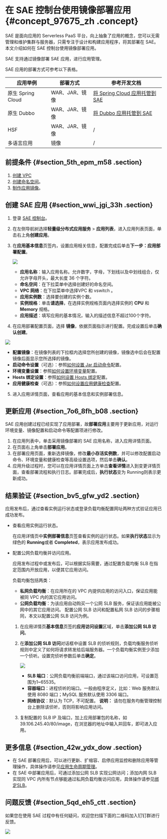 # 在 SAE 控制台使用镜像部署应用 {#concept_97675_zh .concept}

SAE 是面向应用的 Serverless PaaS 平台，向上抽象了应用的概念，您可以无需管理和维护集群与服务器，只需专注于设计和构建应用程序，将其部署在 SAE。本文介绍如何在 SAE 控制台使用镜像部署应用。

SAE 支持通过镜像部署 SAE 应用，进行应用管理。

SAE 应用的部署方式可参考以下表格。

|应用举例|部署方式|参考开发文档|
|----|----|------|
|原生 Spring Cloud|WAR、JAR、镜像|[将 Spring Cloud 应用托管到 SAE](https://help.aliyun.com/document_detail/123013.html)|
|原生 Dubbo|WAR、JAR、镜像|[将 Dubbo 应用托管到 SAE](https://help.aliyun.com/document_detail/123021.html)|
|HSF|WAR、JAR、镜像|/|
|多语言应用|镜像|/|

## 前提条件 {#section_5th_epm_m58 .section}

1.  [创建 VPC](../cn.zh-CN/快速入门/准备工作.md#section_xrz_zr9_py3)
2.  [创建命名空间](../cn.zh-CN/快速入门/准备工作.md#section_cu5_k9p_xuf)。
3.  [制作应用镜像](https://help.aliyun.com/document_detail/98492.html)。

## 创建 SAE 应用 {#section_wwi_jgi_33h .section}

1.  登录 [SAE 控制台](https://sae.console.aliyun.com)。
2.  在左侧导航树选择**轻量级分布式应用服务** \> **应用列表**，进入应用列表页面，单击右上角**创建应用**。
3.  在**应用基本信息**页签内，设置应用相关信息，配置完成后单击**下一步：应用部署配置**。

    ![](http://docs-aliyun.cn-hangzhou.oss.aliyun-inc.com/assets/pic/120281/cn_zh/1561951749953/%E5%BF%AB%E9%80%9F%E5%85%A5%E9%97%A81.png)

    -   **应用名称**：输入应用名称。允许数字，字母，下划线以及中划线组合，仅允许字母开头，最大长度 36 个字符。
    -   **命名空间**：在下拉菜单中选择创建好的命名空间。
    -   **VPC 网络**：在下拉菜单中选择VPC 和 vswitch 。
    -   **应用实例数**：选择要创建的实例个数。
    -   **实例规格**：单击**请选择**，在选择实例规格页面内选择实例的 **CPU** 和 **Memory** 规格。
    -   **应用描述**：填写应用的基本情况，输入的描述信息不超过100个字符。
4.  在应用部署配置页面，选择 **镜像**，依据页面指示进行配置。完成设置后单击**确认创建**。

![](https://aliware-images.oss-cn-hangzhou.aliyuncs.com/edas/EDAS-Serverless/serverless-app-image-development.png)

-   **配置镜像**：在镜像列表的下拉框内选择您所创建的镜像，镜像选中后会在配置镜像后面显示您所选择的镜像。
-   **启动命令设置**（可选）：参照[如何设置 Jar 启动命令](https://help.aliyun.com/document_detail/96677.html)配置。
-   **环境变量设置**：参照[如何设置环境变量](https://help.aliyun.com/document_detail/96560.html)配置。
-   **Hosts 绑定设置**：参照[如何设置 Hosts 绑定](https://help.aliyun.com/document_detail/100335.html)配置。
-   **应用健康检查**（可选）：参照[如何设置应用健康检查](https://help.aliyun.com/document_detail/96713.html)配置。
5.  进入应用详情页面，查看应用的基本信息和实例部署信息。

## 更新应用 {#section_7o6_8fh_b08 .section}

SAE 应用创建过程已经实现了应用部署，故**部署应用**主要用于更新应用，对运行环境变量、镜像配置和启动命令等配置项进行修改。

1.  在应用列表中，单击采用镜像部署的 SAE 应用名称，进入应用详情页面。
2.  在页面右上角单击**部署应用**。
3.  在部署应用页面，重新选择镜像，修改**最小存活实例数**，并可以修改配置启动命令、环境变量和健康检查等高级设置选项，然后单击**确认**。
4.  应用升级过程时，您可以在应用详情页面上方单击**查看详情**进入到变更详情页面，查看部署流程和执行日志。部署完成后，**执行状态**变为 Running则表示更新成功。

## 结果验证 {#section_bv5_gfw_yd2 .section}

应用发布后，通过查看实例运行状态或登录负载均衡配置网址两种方式验证应用已成功发布。

-   查看应用实例运行状态。

    在应用详情页中**实例部署信息**页签查看实例的运行状态。如果**执行状态**显示为绿色的 **Running**或者 **Completed**，表示应用发布成功。

-   配置公网负载均衡并访问应用。

    应用发布过程中或发布后，可以根据实际需要，通过配置负载均衡 SLB 在指定范围内开放应用，以便其它应用访问。

    负载均衡包括两类：

    -   **私网负载均衡**：在应用所在的 VPC 内提供应用的访问入口，保证应用能被同 VPC 内的其它应用访问。
    -   **公网负载均衡**：为该应用自动购买一个公网 SLB 服务，保证该应用能被公网中的其它应用访问。
    配置公网 SLB 访问和配置私网 SLB 访问的步骤相同，本文以配置公网 SLB 访问为例。

    1.  在应用详情页**基本信息**页签的**应用访问设置**区域，单击**添加公网 SLB 访问**。
    2.  在**添加公网 SLB 访问**对话框中设置 SLB 的侦听规则，负载均衡服务侦听规则中定义了如何将请求转发给后端服务器。一个负载均衡实例至少添加一个侦听。设置完侦听参数后单击**确定**。

        ![](https://aliware-images.oss-cn-hangzhou.aliyuncs.com/edas/EDAS-Serverless/serverless-app-add-SLB.png)

        -   **SLB 端口**：公网负载均衡前端端口，通过该端口访问应用，可设置范围为1~65535。
        -   **容器端口**：进程侦听的端口。一般由程序定义，比如：Web 服务默认使用 8080 端口；MySQL 服务默认使用 3306 端口。
        -   **网络协议**：默认为 TCP，不可配置。
        **说明：** 请勿在服务均衡管理控制台上删除该侦听，否则将影响应用访问。

    3.  复制配置的 SLB IP 及端口，加上应用部署包的名称，如 39.106.245.40/80/image，在浏览器的地址中输入并回车，即可进入应用。

## 更多信息 {#section_42w_ydx_dow .section}

-   在 SAE 部署应用后，可以进行更新、扩缩容、启停应用监控和删除应用等管理操作，具体操作请参见[应用生命周期管理](https://help.aliyun.com/document_detail/113076.html)。
-   在 SAE 中部署应用后，可通过添加公网 SLB 实现公网访问；添加内网 SLB 实现同 VPC 内所有节点够能通过私网负载均衡访问应用，具体操作请参见[绑定SLB](https://help.aliyun.com/document_detail/113305.html)。

## 问题反馈 {#section_5qd_eh5_ctt .section}

如果您在使用 SAE 过程中有任何疑问，欢迎您扫描下面的二维码加入钉钉群进行反馈。

![](https://aliware-images.oss-cn-hangzhou.aliyuncs.com/edas/EDAS-Serverless/Serverless-client-group.png)

